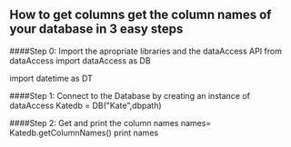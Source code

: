 How to get columns get the column names of your database in 3 easy steps
------------------------------------------------------------------------

####Step 0: Import the apropriate libraries and the dataAccess API
from dataAccess import dataAccess as DB

import datetime as DT

####Step 1: Connect to the Database by creating an instance of dataAccess
Katedb = DB("Kate",dbpath)

####Step 2: Get and print the column names 
names= Katedb.getColumnNames()
print names
